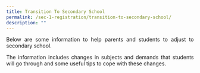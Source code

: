 ```yaml
---
title: Transition To Secondary School
permalink: /sec-1-registration/transition-to-secondary-school/
description: ""
---
```

<p style="text-align: justify;">Below are some information to help parents and students to adjust to secondary school.</p>

<p style="text-align: justify;">The information includes changes in subjects and demands that students will go through and some useful tips to cope with these changes.</p>